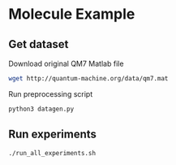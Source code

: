 # Molecule Example

## Get dataset

Download original QM7 Matlab file

```bash
wget http://quantum-machine.org/data/qm7.mat
```

Run preprocessing script
```bash
python3 datagen.py
```

## Run experiments

```bash
./run_all_experiments.sh
```
